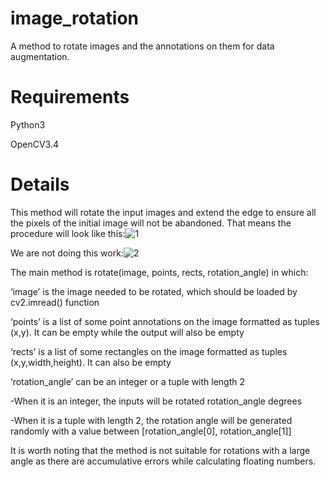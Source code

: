 # image_rotation
A method to rotate images and the annotations on them for data augmentation.

# Requirements
Python3

OpenCV3.4

# Details
This method will rotate the input images and extend the edge to ensure all the pixels of the initial image will not be abandoned.
That means the procedure will look like this:![1](https://github.com/Alpaca07/imgae_rotation/blob/master/examples/sketch1.png)

We are not doing this work:![2](https://github.com/Alpaca07/imgae_rotation/blob/master/examples/sketch2.png)

The main method is rotate(image, points, rects, rotation_angle) in which:

‘image’ is the image needed to be rotated, which should be loaded by cv2.imread() function

‘points’ is a list of some point annotations on the image formatted as tuples (x,y). It can be empty while the output will also be empty

‘rects’ is a list of some rectangles on the image formatted as tuples (x,y,width,height). It can also be empty

‘rotation_angle’ can be an integer or a tuple with length 2

-When it is an integer, the inputs will be rotated rotation_angle degrees

-When it is a tuple with length 2, the rotation angle will be generated randomly with a value between [rotation_angle[0], rotation_angle[1]]


It is worth noting that the method is not suitable for rotations with a large angle as there are accumulative errors while calculating floating numbers.
